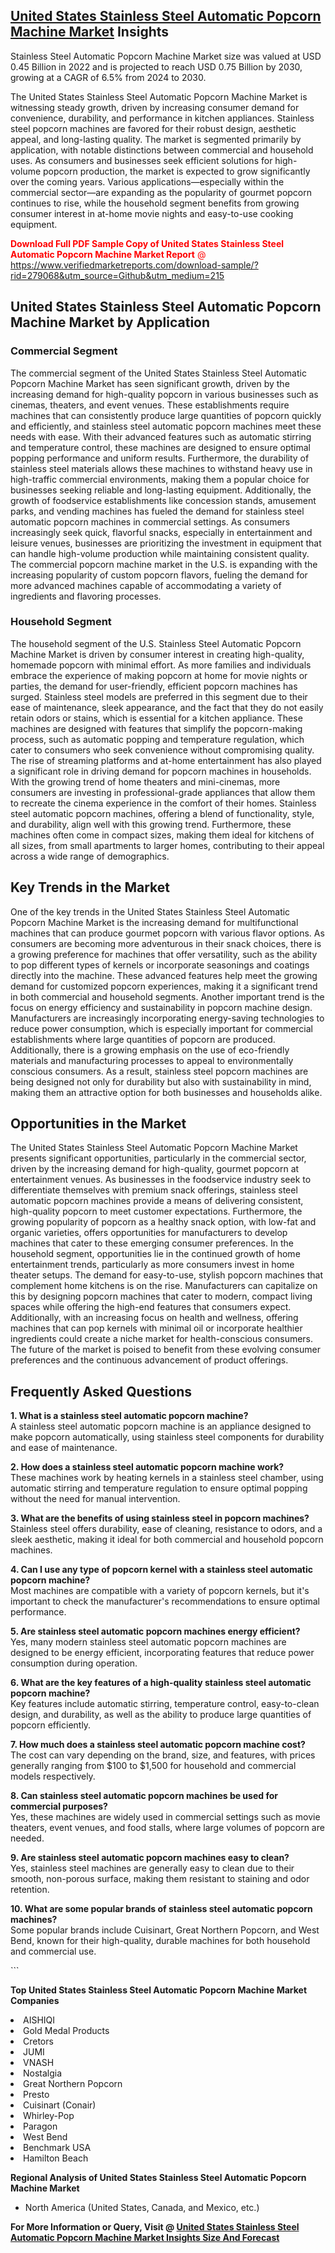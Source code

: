 <h2><a href="https://www.verifiedmarketreports.com/download-sample/?rid=279068&amp;utm_source=Github&amp;utm_medium=215" target="_blank">United States Stainless Steel Automatic Popcorn Machine Market</a> Insights</h2><p>Stainless Steel Automatic Popcorn Machine Market size was valued at USD 0.45 Billion in 2022 and is projected to reach USD 0.75 Billion by 2030, growing at a CAGR of 6.5% from 2024 to 2030.</p><p> <p>The United States Stainless Steel Automatic Popcorn Machine Market is witnessing steady growth, driven by increasing consumer demand for convenience, durability, and performance in kitchen appliances. Stainless steel popcorn machines are favored for their robust design, aesthetic appeal, and long-lasting quality. The market is segmented primarily by application, with notable distinctions between commercial and household uses. As consumers and businesses seek efficient solutions for high-volume popcorn production, the market is expected to grow significantly over the coming years. Various applications—especially within the commercial sector—are expanding as the popularity of gourmet popcorn continues to rise, while the household segment benefits from growing consumer interest in at-home movie nights and easy-to-use cooking equipment. <p><span class=""><span style="color: #ff0000;"><strong>Download Full PDF Sample Copy of United States Stainless Steel Automatic Popcorn Machine Market Report</strong> @ </span><a href="https://www.verifiedmarketreports.com/download-sample/?rid=279068&amp;utm_source=Github&amp;utm_medium=215" target="_blank">https://www.verifiedmarketreports.com/download-sample/?rid=279068&amp;utm_source=Github&amp;utm_medium=215</a></span></p></p> <h2>United States Stainless Steel Automatic Popcorn Machine Market by Application</h2> <h3>Commercial Segment</h3> <p>The commercial segment of the United States Stainless Steel Automatic Popcorn Machine Market has seen significant growth, driven by the increasing demand for high-quality popcorn in various businesses such as cinemas, theaters, and event venues. These establishments require machines that can consistently produce large quantities of popcorn quickly and efficiently, and stainless steel automatic popcorn machines meet these needs with ease. With their advanced features such as automatic stirring and temperature control, these machines are designed to ensure optimal popping performance and uniform results. Furthermore, the durability of stainless steel materials allows these machines to withstand heavy use in high-traffic commercial environments, making them a popular choice for businesses seeking reliable and long-lasting equipment. Additionally, the growth of foodservice establishments like concession stands, amusement parks, and vending machines has fueled the demand for stainless steel automatic popcorn machines in commercial settings. As consumers increasingly seek quick, flavorful snacks, especially in entertainment and leisure venues, businesses are prioritizing the investment in equipment that can handle high-volume production while maintaining consistent quality. The commercial popcorn machine market in the U.S. is expanding with the increasing popularity of custom popcorn flavors, fueling the demand for more advanced machines capable of accommodating a variety of ingredients and flavoring processes. <h3>Household Segment</h3> <p>The household segment of the U.S. Stainless Steel Automatic Popcorn Machine Market is driven by consumer interest in creating high-quality, homemade popcorn with minimal effort. As more families and individuals embrace the experience of making popcorn at home for movie nights or parties, the demand for user-friendly, efficient popcorn machines has surged. Stainless steel models are preferred in this segment due to their ease of maintenance, sleek appearance, and the fact that they do not easily retain odors or stains, which is essential for a kitchen appliance. These machines are designed with features that simplify the popcorn-making process, such as automatic popping and temperature regulation, which cater to consumers who seek convenience without compromising quality. The rise of streaming platforms and at-home entertainment has also played a significant role in driving demand for popcorn machines in households. With the growing trend of home theaters and mini-cinemas, more consumers are investing in professional-grade appliances that allow them to recreate the cinema experience in the comfort of their homes. Stainless steel automatic popcorn machines, offering a blend of functionality, style, and durability, align well with this growing trend. Furthermore, these machines often come in compact sizes, making them ideal for kitchens of all sizes, from small apartments to larger homes, contributing to their appeal across a wide range of demographics. <h2>Key Trends in the Market</h2> <p>One of the key trends in the United States Stainless Steel Automatic Popcorn Machine Market is the increasing demand for multifunctional machines that can produce gourmet popcorn with various flavor options. As consumers are becoming more adventurous in their snack choices, there is a growing preference for machines that offer versatility, such as the ability to pop different types of kernels or incorporate seasonings and coatings directly into the machine. These advanced features help meet the growing demand for customized popcorn experiences, making it a significant trend in both commercial and household segments. Another important trend is the focus on energy efficiency and sustainability in popcorn machine design. Manufacturers are increasingly incorporating energy-saving technologies to reduce power consumption, which is especially important for commercial establishments where large quantities of popcorn are produced. Additionally, there is a growing emphasis on the use of eco-friendly materials and manufacturing processes to appeal to environmentally conscious consumers. As a result, stainless steel popcorn machines are being designed not only for durability but also with sustainability in mind, making them an attractive option for both businesses and households alike. <h2>Opportunities in the Market</h2> <p>The United States Stainless Steel Automatic Popcorn Machine Market presents significant opportunities, particularly in the commercial sector, driven by the increasing demand for high-quality, gourmet popcorn at entertainment venues. As businesses in the foodservice industry seek to differentiate themselves with premium snack offerings, stainless steel automatic popcorn machines provide a means of delivering consistent, high-quality popcorn to meet customer expectations. Furthermore, the growing popularity of popcorn as a healthy snack option, with low-fat and organic varieties, offers opportunities for manufacturers to develop machines that cater to these emerging consumer preferences. In the household segment, opportunities lie in the continued growth of home entertainment trends, particularly as more consumers invest in home theater setups. The demand for easy-to-use, stylish popcorn machines that complement home kitchens is on the rise. Manufacturers can capitalize on this by designing popcorn machines that cater to modern, compact living spaces while offering the high-end features that consumers expect. Additionally, with an increasing focus on health and wellness, offering machines that can pop kernels with minimal oil or incorporate healthier ingredients could create a niche market for health-conscious consumers. The future of the market is poised to benefit from these evolving consumer preferences and the continuous advancement of product offerings. <h2>Frequently Asked Questions</h2> <p><b>1. What is a stainless steel automatic popcorn machine?</b><br> A stainless steel automatic popcorn machine is an appliance designed to make popcorn automatically, using stainless steel components for durability and ease of maintenance.</p> <p><b>2. How does a stainless steel automatic popcorn machine work?</b><br> These machines work by heating kernels in a stainless steel chamber, using automatic stirring and temperature regulation to ensure optimal popping without the need for manual intervention.</p> <p><b>3. What are the benefits of using stainless steel in popcorn machines?</b><br> Stainless steel offers durability, ease of cleaning, resistance to odors, and a sleek aesthetic, making it ideal for both commercial and household popcorn machines.</p> <p><b>4. Can I use any type of popcorn kernel with a stainless steel automatic popcorn machine?</b><br> Most machines are compatible with a variety of popcorn kernels, but it's important to check the manufacturer's recommendations to ensure optimal performance.</p> <p><b>5. Are stainless steel automatic popcorn machines energy efficient?</b><br> Yes, many modern stainless steel automatic popcorn machines are designed to be energy efficient, incorporating features that reduce power consumption during operation.</p> <p><b>6. What are the key features of a high-quality stainless steel automatic popcorn machine?</b><br> Key features include automatic stirring, temperature control, easy-to-clean design, and durability, as well as the ability to produce large quantities of popcorn efficiently.</p> <p><b>7. How much does a stainless steel automatic popcorn machine cost?</b><br> The cost can vary depending on the brand, size, and features, with prices generally ranging from $100 to $1,500 for household and commercial models respectively.</p> <p><b>8. Can stainless steel automatic popcorn machines be used for commercial purposes?</b><br> Yes, these machines are widely used in commercial settings such as movie theaters, event venues, and food stalls, where large volumes of popcorn are needed.</p> <p><b>9. Are stainless steel automatic popcorn machines easy to clean?</b><br> Yes, stainless steel machines are generally easy to clean due to their smooth, non-porous surface, making them resistant to staining and odor retention.</p> <p><b>10. What are some popular brands of stainless steel automatic popcorn machines?</b><br> Some popular brands include Cuisinart, Great Northern Popcorn, and West Bend, known for their high-quality, durable machines for both household and commercial use.</p> ```</p><p><strong>Top United States Stainless Steel Automatic Popcorn Machine Market Companies</strong></p><div data-test-id=""><p><li>AISHIQI</li><li> Gold Medal Products</li><li> Cretors</li><li> JUMI</li><li> VNASH</li><li> Nostalgia</li><li> Great Northern Popcorn</li><li> Presto</li><li> Cuisinart (Conair)</li><li> Whirley-Pop</li><li> Paragon</li><li> West Bend</li><li> Benchmark USA</li><li> Hamilton Beach</li></p><div><strong>Regional Analysis of&nbsp;United States Stainless Steel Automatic Popcorn Machine Market</strong></div><ul><li dir="ltr"><p dir="ltr">North America&nbsp;(United States, Canada, and Mexico, etc.)</p></li></ul><p><strong>For More Information or Query, Visit @&nbsp;</strong><strong><a href="https://www.verifiedmarketreports.com/product/stainless-steel-automatic-popcorn-machine-market/?utm_source=Github&amp;utm_medium=215" target="_blank">United States Stainless Steel Automatic Popcorn Machine Market Insights Size And Forecast</a></strong></p></div>
